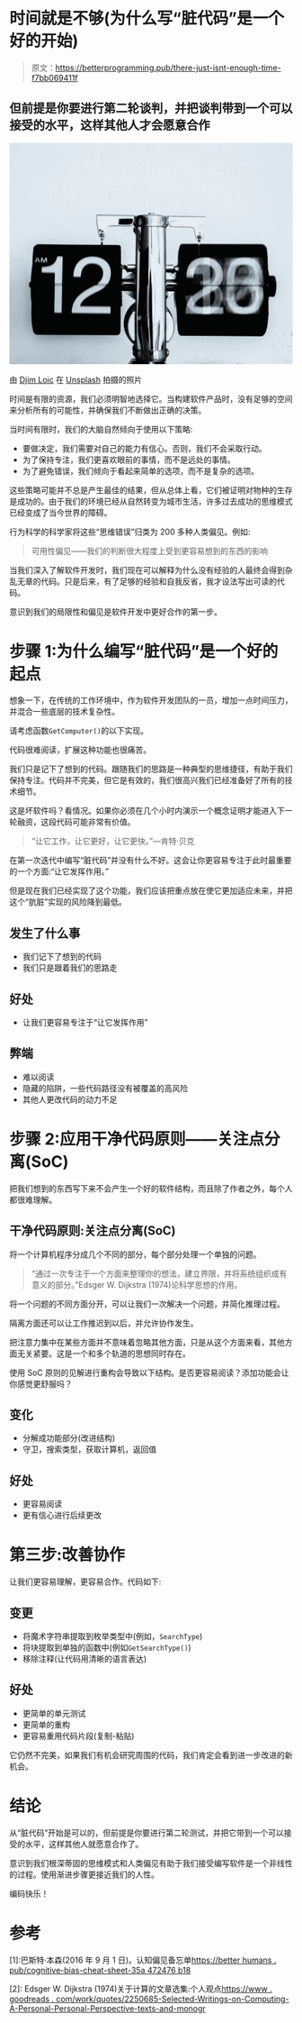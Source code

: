 # 时间就是不够(为什么写“脏代码”是一个好的开始)

> 原文：<https://betterprogramming.pub/there-just-isnt-enough-time-f7bb069411f>

## 但前提是你要进行第二轮谈判，并把谈判带到一个可以接受的水平，这样其他人才会愿意合作

![](img/23dac43a96b5fed6dd5a39ca747b1182.png)

由 [Djim Loic](https://unsplash.com/@loic) 在 [Unsplash](https://unsplash.com/photos/ft0-Xu4nTvA) 拍摄的照片

时间是有限的资源，我们必须明智地选择它。当构建软件产品时，没有足够的空间来分析所有的可能性，并确保我们不断做出正确的决策。

当时间有限时，我们的大脑自然倾向于使用以下策略:

*   要做决定，我们需要对自己的能力有信心。否则，我们不会采取行动。
*   为了保持专注，我们更喜欢眼前的事情，而不是远处的事情。
*   为了避免错误，我们倾向于看起来简单的选项，而不是复杂的选项。

这些策略可能并不总是产生最佳的结果，但从总体上看，它们被证明对物种的生存是成功的。由于我们的环境已经从自然转变为城市生活，许多过去成功的思维模式已经变成了当今世界的障碍。

行为科学的科学家将这些“思维错误”归类为 200 多种人类偏见。例如:

> 可用性偏见——我们的判断很大程度上受到更容易想到的东西的影响

当我们深入了解软件开发时，我们现在可以解释为什么没有经验的人最终会得到杂乱无章的代码。只是后来，有了足够的经验和自我反省，我才设法写出可读的代码。

意识到我们的局限性和偏见是软件开发中更好合作的第一步。

# 步骤 1:为什么编写“脏代码”是一个好的起点

想象一下，在传统的工作环境中，作为软件开发团队的一员，增加一点时间压力，并混合一些底层的技术复杂性。

请考虑函数`GetComputer()`的以下实现。

代码很难阅读，扩展这种功能也很痛苦。

我们只是记下了想到的代码。跟随我们的思路是一种典型的思维捷径，有助于我们保持专注。代码并不完美，但它是有效的，我们很高兴我们已经准备好了所有的技术细节。

这是坏软件吗？看情况。如果你必须在几个小时内演示一个概念证明才能进入下一轮融资，这段代码可能非常有价值。

> “让它工作，让它更好，让它更快。”—肯特·贝克

在第一次迭代中编写“脏代码”并没有什么不好。这会让你更容易专注于此时最重要的一个方面:“让它发挥作用。”

但是现在我们已经实现了这个功能，我们应该把重点放在使它更加适应未来，并把这个“肮脏”实现的风险降到最低。

## **发生了什么事**

*   我们记下了想到的代码
*   我们只是跟着我们的思路走

## **好处**

*   让我们更容易专注于“让它发挥作用”

## **弊端**

*   难以阅读
*   隐藏的陷阱，一些代码路径没有被覆盖的高风险
*   其他人更改代码的动力不足

# 步骤 2:应用干净代码原则——关注点分离(SoC)

把我们想到的东西写下来不会产生一个好的软件结构，而且除了作者之外，每个人都很难理解。

## **干净代码原则:关注点分离(SoC)**

将一个计算机程序分成几个不同的部分，每个部分处理一个单独的问题。

> “通过一次专注于一个方面来整理你的想法，建立界限，并将系统组织成有意义的部分。”Edsger W. Dijkstra (1974)论科学思想的作用。

将一个问题的不同方面分开，可以让我们一次解决一个问题，并简化推理过程。

隔离方面还可以让工作推迟到以后，并允许协作发生。

把注意力集中在某些方面并不意味着忽略其他方面，只是从这个方面来看，其他方面无关紧要。这是一个和多个轨道的思想同时存在。

使用 SoC 原则的见解进行重构会导致以下结构。是否更容易阅读？添加功能会让你感觉更舒服吗？

## **变化**

*   分解成功能部分(改进结构)
*   守卫，搜索类型，获取计算机，返回值

## **好处**

*   更容易阅读
*   更有信心进行后续更改

# 第三步:改善协作

让我们更容易理解，更容易合作。代码如下:

## **变更**

*   将魔术字符串提取到枚举类型中(例如，`SearchType`)
*   将块提取到单独的函数中(例如`GetSearchType()`)
*   移除注释(让代码用清晰的语言表达)

## **好处**

*   更简单的单元测试
*   更简单的重构
*   更容易重用代码片段(复制-粘贴)

它仍然不完美，如果我们有机会研究周围的代码，我们肯定会看到进一步改进的新机会。

# 结论

从“脏代码”开始是可以的，但前提是你要进行第二轮测试，并把它带到一个可以接受的水平，这样其他人就愿意合作了。

意识到我们根深蒂固的思维模式和人类偏见有助于我们接受编写软件是一个非线性的过程。使用渐进步骤更接近我们的人性。

编码快乐！

# 参考

[1]:巴斯特·本森(2016 年 9 月 1 日)。认知偏见备忘单[https://better humans . pub/cognitive-bias-cheat-sheet-35a 472476 b18](https://betterhumans.pub/cognitive-bias-cheat-sheet-55a472476b18)

[2]: Edsger W. Dijkstra (1974)关于计算的文章选集:个人观点[https://www . goodreads . com/work/quotes/2250685-Selected-Writings-on-Computing-A-Personal-Personal-Perspective-texts-and-monogr](https://www.goodreads.com/work/quotes/2250685-selected-writings-on-computing-a-personal-perspective-texts-and-monogr)